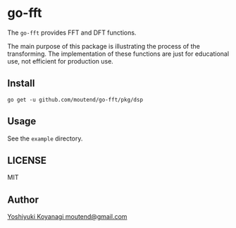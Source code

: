 go-fft
======

The `go-fft` provides FFT and DFT functions.

The main purpose of this package is illustrating the process of the transforming. The implementation of these functions are just for educational use, not efficient for production use.

## Install

```console
go get -u github.com/moutend/go-fft/pkg/dsp
```

## Usage

See the `example` directory.

## LICENSE

MIT

## Author

[Yoshiyuki Koyanagi <moutend@gmail.com>](https://github.com/moutend/)
